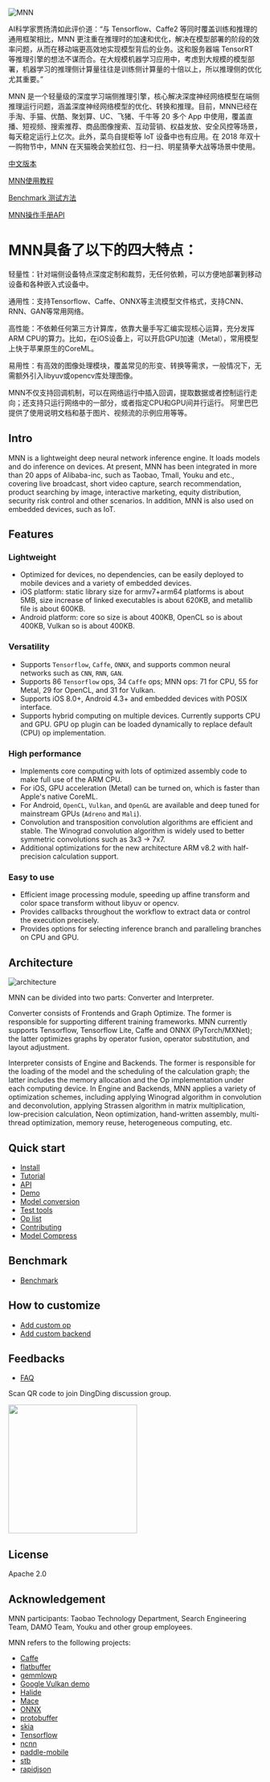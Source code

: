 ![MNN](doc/banner.png)

AI科学家贾扬清如此评价道：“与 Tensorflow、Caffe2 等同时覆盖训练和推理的通用框架相比，MNN 更注重在推理时的加速和优化，解决在模型部署的阶段的效率问题，从而在移动端更高效地实现模型背后的业务。这和服务器端 TensorRT 等推理引擎的想法不谋而合。在大规模机器学习应用中，考虑到大规模的模型部署，机器学习的推理侧计算量往往是训练侧计算量的十倍以上，所以推理侧的优化尤其重要。”

MNN 是一个轻量级的深度学习端侧推理引擎，核心解决深度神经网络模型在端侧推理运行问题，涵盖深度神经网络模型的优化、转换和推理。目前，MNN已经在手淘、手猫、优酷、聚划算、UC、飞猪、千牛等 20 多个 App 中使用，覆盖直播、短视频、搜索推荐、商品图像搜索、互动营销、权益发放、安全风控等场景，每天稳定运行上亿次。此外，菜鸟自提柜等 IoT 设备中也有应用。在 2018 年双十一购物节中，MNN 在天猫晚会笑脸红包、扫一扫、明星猜拳大战等场景中使用。

[中文版本](README_CN.md)

[MNN使用教程](https://github.com/alibaba/MNN/blob/master/doc/Tutorial_CN.md)

[Benchmark 测试方法](https://github.com/alibaba/MNN/blob/master/doc/Benchmark_CN.md)

[MNN操作手册API](https://github.com/alibaba/MNN/blob/master/doc/OpList.md)

# MNN具备了以下的四大特点：

轻量性：针对端侧设备特点深度定制和裁剪，无任何依赖，可以方便地部署到移动设备和各种嵌入式设备中。

通用性：支持Tensorflow、Caffe、ONNX等主流模型文件格式，支持CNN、RNN、GAN等常用网络。

高性能：不依赖任何第三方计算库，依靠大量手写汇编实现核心运算，充分发挥ARM CPU的算力。比如，在iOS设备上，可以开启GPU加速（Metal），常用模型上快于苹果原生的CoreML。

易用性：有高效的图像处理模块，覆盖常见的形变、转换等需求，一般情况下，无需额外引入libyuv或opencv库处理图像。

MNN不仅支持回调机制，可以在网络运行中插入回调，提取数据或者控制运行走向；还支持只运行网络中的一部分，或者指定CPU和GPU间并行运行。
阿里巴巴提供了使用说明文档和基于图片、视频流的示例应用等等。




## Intro
MNN is a lightweight deep neural network inference engine. It loads models and do inference on devices. At present, MNN has been integrated in more than 20 apps of Alibaba-inc, such as Taobao, Tmall, Youku and etc., covering live broadcast, short video capture, search recommendation, product searching by image, interactive marketing, equity distribution, security risk control and other scenarios. In addition, MNN is also used on embedded devices, such as IoT.

## Features
### Lightweight
- Optimized for devices, no dependencies, can be easily deployed to mobile devices and a variety of embedded devices.
- iOS platform: static library size for armv7+arm64 platforms is about 5MB, size increase of linked executables is about 620KB, and metallib file is about 600KB.
- Android platform: core so size is about 400KB, OpenCL so is about 400KB, Vulkan so is about 400KB.

### Versatility
- Supports `Tensorflow`, `Caffe`, `ONNX`, and supports common neural networks such as `CNN`, `RNN`, `GAN`.
- Supports 86 `Tensorflow` ops, 34 `Caffe` ops; MNN ops: 71 for CPU, 55 for Metal, 29 for OpenCL, and 31 for Vulkan.
- Supports iOS 8.0+, Android 4.3+ and embedded devices with POSIX interface.
- Supports hybrid computing on multiple devices. Currently supports CPU and GPU. GPU op plugin can be loaded dynamically to replace default (CPU) op implementation.

### High performance
- Implements core computing with lots of optimized assembly code to make full use of the ARM CPU.
- For iOS, GPU acceleration (Metal) can be turned on, which is faster than Apple's native CoreML.
- For Android, `OpenCL`, `Vulkan`, and `OpenGL` are available and deep tuned for mainstream GPUs (`Adreno` and `Mali`).
- Convolution and transposition convolution algorithms are efficient and stable. The Winograd convolution algorithm is widely used to better symmetric convolutions such as 3x3 -> 7x7.
- Additional optimizations for the new architecture ARM v8.2 with half-precision calculation support.

### Easy to use
- Efficient image processing module, speeding up affine transform and color space transform without libyuv or opencv.
- Provides callbacks throughout the workflow to extract data or control the execution precisely.
- Provides options for selecting inference branch and paralleling branches on CPU and GPU.

## Architecture
![architecture](doc/architecture.png)

MNN can be divided into two parts: Converter and Interpreter.

Converter consists of Frontends and Graph Optimize. The former is responsible for supporting different training frameworks. MNN currently supports Tensorflow, Tensorflow Lite, Caffe and ONNX (PyTorch/MXNet); the latter optimizes graphs by operator fusion, operator substitution, and layout adjustment.

Interpreter consists of Engine and Backends. The former is responsible for the loading of the model and the scheduling of the calculation graph; the latter includes the memory allocation and the Op implementation under each computing device. In Engine and Backends, MNN applies a variety of optimization schemes, including applying Winograd algorithm in convolution and deconvolution, applying Strassen algorithm in matrix multiplication, low-precision calculation, Neon optimization, hand-written assembly, multi-thread optimization, memory reuse, heterogeneous computing, etc.

## Quick start
- [Install](doc/Install_EN.md)
- [Tutorial](doc/Tutorial_EN.md)
- [API](doc/API/API_index.html)
- [Demo](demo)
- [Model conversion](tools/converter/README.md)
- [Test tools](doc/Tools_EN.md)
- [Op list](doc/OpList.md)
- [Contributing](doc/Contributing_EN.md)
- [Model Compress](tools/quantization/README_CN.md)

## Benchmark
- [Benchmark](doc/Benchmark_EN.md)

## How to customize
- [Add custom op](doc/AddOp_EN.md)
- [Add custom backend](doc/AddBackend_EN.md)

## Feedbacks
- [FAQ](doc/FAQ.md)

Scan QR code to join DingDing discussion group.

<img src="doc/QRCodeDingDing.png" height="256"/>

## License
Apache 2.0

## Acknowledgement
MNN participants: Taobao Technology Department, Search Engineering Team, DAMO Team, Youku and other group employees.

MNN refers to the following projects:
- [Caffe](https://github.com/BVLC/caffe)
- [flatbuffer](https://github.com/google/flatbuffers)
- [gemmlowp](https://github.com/google/gemmlowp)
- [Google Vulkan demo](http://www.github.com/googlesamples/android-vulkan-tutorials)
- [Halide](https://github.com/halide/Halide)
- [Mace](https://github.com/XiaoMi/mace)
- [ONNX](https://github.com/onnx/onnx)
- [protobuffer](https://github.com/protocolbuffers/protobuf)
- [skia](https://github.com/google/skia)
- [Tensorflow](https://github.com/tensorflow/tensorflow)
- [ncnn](https://github.com/Tencent/ncnn)
- [paddle-mobile](https://github.com/PaddlePaddle/paddle-mobile)
- [stb](https://github.com/nothings/stb)
- [rapidjson](https://github.com/Tencent/rapidjson)

